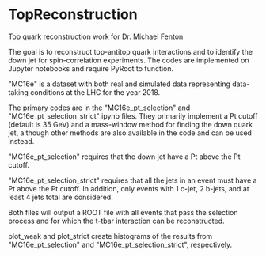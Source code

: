 # TopReconstruction

Top quark reconstruction work for Dr. Michael Fenton

The goal is to reconstruct top-antitop quark interactions and to identify the down jet for spin-correlation experiments.
The codes are implemented on Jupyter notebooks and require PyRoot to function.

"MC16e" is a dataset with both real and simulated data representing data-taking conditions at the LHC for the year 2018.

The primary codes are in the "MC16e_pt_selection" and "MC16e_pt_selection_strict" ipynb files. They primarily implement a Pt cutoff (default is 35 GeV) and a mass-window method for finding the down quark jet, although other methods are also available in the code and can be used instead. 

"MC16e_pt_selection" requires that the down jet have a Pt above the Pt cutoff.

"MC16e_pt_selection_strict" requires that all the jets in an event must have a Pt above the Pt cutoff. In addition, only events with 1 c-jet, 2 b-jets, and at least 4 jets total are considered.

Both files will output a ROOT file with all events that pass the selection process and for which the t-tbar interaction can be reconstructed.

plot_weak and plot_strict create histograms of the results from "MC16e_pt_selection" and "MC16e_pt_selection_strict", respectively.

